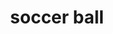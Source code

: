 ---
layout: activities
title: soccer ball
emoji: soccer_ball
permalink: ⚽.html
image: assets/img/3moji/soccer_ball.png
---